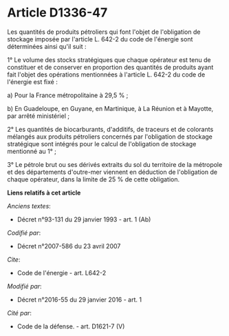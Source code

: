 # Article D1336-47

Les quantités de produits pétroliers qui font l'objet de l'obligation de stockage imposée par l'article L. 642-2 du code de
l'énergie sont déterminées ainsi qu'il suit : 

1° Le volume des stocks stratégiques que chaque opérateur est tenu de constituer et de conserver en proportion des quantités
de produits ayant fait l'objet des opérations mentionnées à l'article L. 642-2 du code de l'énergie est fixé : 

a) Pour la France métropolitaine à 29,5 % ; 

b) En Guadeloupe, en Guyane, en Martinique, à La Réunion et à Mayotte, par arrêté ministériel ; 

2° Les quantités de biocarburants, d'additifs, de traceurs et de colorants mélangés aux produits pétroliers concernés par
l'obligation de stockage stratégique sont intégrés pour le calcul de l'obligation de stockage mentionné au 1° ; 

3° Le pétrole brut ou ses dérivés extraits du sol du territoire de la métropole et des départements d'outre-mer viennent en
déduction de l'obligation de chaque opérateur, dans la limite de 25 % de cette obligation.

**Liens relatifs à cet article**

_Anciens textes_:

  - Décret n°93-131 du 29 janvier 1993 - art. 1 (Ab)

_Codifié par_:

  - Décret n°2007-586 du 23 avril 2007

_Cite_:

  - Code de l'énergie - art. L642-2

_Modifié par_:

  - Décret n°2016-55 du 29 janvier 2016 - art. 1

_Cité par_:

  - Code de la défense. - art. D1621-7 (V)
